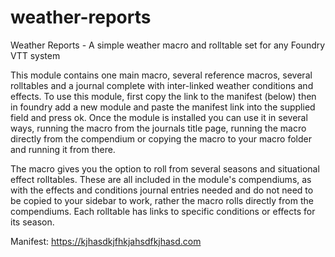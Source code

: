 # weather-reports
Weather Reports - A simple weather macro and rolltable set for any Foundry VTT system

This module contains one main macro, several reference macros, several rolltables and a journal complete with inter-linked weather conditions and effects.
To use this module, first copy the link to the manifest (below) then in foundry add a new module and paste the manifest link into the supplied field and press ok. Once the module is installed you can use it in several ways, running the macro from the journals title page, running the macro directly from the compendium or copying the macro to your macro folder and running it from there.

The macro gives you the option to roll from several seasons and situational effect rolltables. These are all included in the module's compendiums, as with the effects and conditions journal entries needed and do not need to be copied to your sidebar to work, rather the macro rolls directly from the compendiums. Each rolltable has links to specific conditions or effects for its season.

Manifest:
https://kjhasdkjfhkjahsdfkjhasd.com
